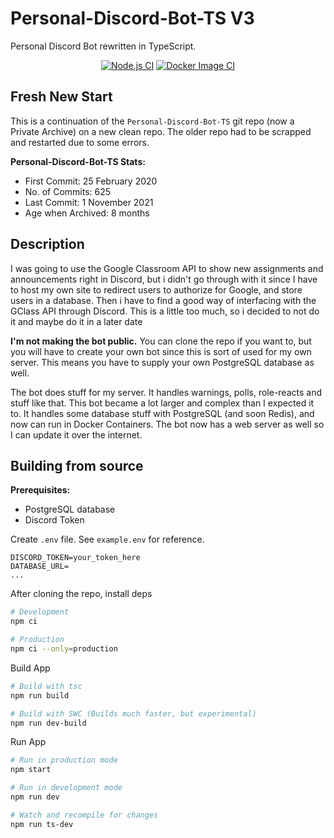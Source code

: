 # Personal-Discord-Bot-TS V3

Personal Discord Bot rewritten in TypeScript.

<div align="center">

[![Node.js CI](https://github.com/AthereoAndromeda/CalNatSci-TS/actions/workflows/node.js.yml/badge.svg)](https://github.com/AthereoAndromeda/Personal-Discord-Bot-TS/actions/workflows/node.js.yml)
[![Docker Image CI](https://github.com/AthereoAndromeda/CalNatSci-TS/actions/workflows/docker-image.yml/badge.svg)](https://github.com/AthereoAndromeda/Personal-Discord-Bot-TS/actions/workflows/docker-image.yml)

</div>

## Fresh New Start
This is a continuation of the `Personal-Discord-Bot-TS` git repo (now a Private Archive) on a new clean repo. The older repo had to be scrapped and restarted due to some errors.

**Personal-Discord-Bot-TS Stats:**
- First Commit: 25 February 2020
- No. of Commits: 625
- Last Commit: 1 November 2021
- Age when Archived: 8 months


## Description
I was going to use the Google Classroom API to show new assignments and announcements right in Discord,
but i didn't go through with it since I have to host my own site to redirect users to authorize for Google, and store users in a database. Then i have to find a good way of interfacing with the GClass API through Discord. This is a little too much, so i decided to not do it and maybe do it in a later date

**I'm not making the bot public.** You can clone the repo if you want to, but you will have to create your own bot since this is sort of used for my own server. This means you have to supply your own PostgreSQL database as well.

The bot does stuff for my server. It handles warnings, polls, role-reacts and stuff like that.
This bot became a lot larger and complex than I expected it to. It handles some database stuff
with PostgreSQL (and soon Redis), and now can run in Docker Containers. The bot now has a web server as well so I can update it over the internet.

## Building from source

**Prerequisites:**

- PostgreSQL database
- Discord Token

Create `.env` file. See `example.env` for reference.

```env
DISCORD_TOKEN=your_token_here
DATABASE_URL=
...
```

After cloning the repo, install deps

```bash
# Development
npm ci

# Production
npm ci --only=production
```

Build App

```bash
# Build with tsc
npm run build

# Build with SWC (Builds much faster, but experimental)
npm run dev-build
```

Run App

```bash
# Run in production mode
npm start

# Run in development mode
npm run dev

# Watch and recompile for changes
npm run ts-dev
```
